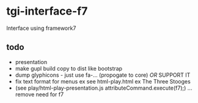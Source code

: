 # tgi-interface-f7
Interface using framework7

todo
----
- presentation
- make gupl build copy to dist like bootstrap
- dump glyphicons - just use fa-... (propogate to core) _OR_ SUPPORT IT
- fix text format for menus ex see html-play.html ex The Three Stooges
- (see play/html-play-presentation.js attributeCommand.execute(f7);) ... remove need for f7 